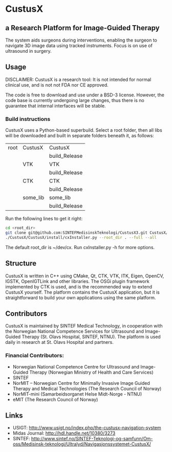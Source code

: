 CustusX
========
## a Research Platform for Image-Guided Therapy

The system aids surgeons during interventions, enabling the surgeon to navigate 3D image data using tracked instruments. Focus is on use of ultrasound in surgery.

## Usage

DISCLAIMER: CustusX is a research tool: It is not intended for normal clinical use, and is not not FDA nor CE approved.

The code is free to download and use under a BSD-3 license. However, the code base is currently undergoing large changes, thus there is no guarantee that internal interfaces will be stable.

### Build instructions

CustusX uses a Python-based superbuild. Select a root folder, then all libs will be downloaded and built in separate folders beneath it, as follows:

|        |          |                |
| ------ | ----     | -------------- |
| root   | CustusX  | CustusX        |
|        |          | build_Release  |
|        | VTK      | VTK            |
|        |          | build_Release  |
|        | CTK      | CTK            |
|        |          | build_Release  |
|        | some_lib | some_lib       |
|        |          | build_Release  |

Run the following lines to get it right:
```bash
cd <root_dir>
git clone git@github.com:SINTEFMedisinskTeknologi/CustusX3.git CustusX/CustusX
./CustusX/CustusX/install/cxInstaller.py --root_dir . --full --all
```
The default root_dir is ~/dev/cx. Run cxInstaller.py -h for more options.

## Structure

CustusX is written in C++ using CMake, Qt, CTK, VTK, ITK, Eigen, OpenCV, IGSTK, OpenIGTLink and other libraries. The OSGi plugin framework implemented by CTK is used, and is the recommended way to extend CustusX yourself. The platform contains the CustusX application, but it is straightforward to build your own applications using the same platform.

## Contributors

CustusX is maintained by SINTEF Medical Technology, in cooperation with the Norwegian National Competence Services for Ultrasound and Image-Guided Therapy (St. Olavs Hospital, SINTEF, NTNU). The platform is used daily in research at St. Olavs Hospital and partners.

### Financial Contributors:

 - Norwegian National Competence Centre for Ultrasound and Image-Guided Therapy (Norwegian Ministry of Health and Care Services)
 - SINTEF
 - NorMIT – Norwegian Centre for Minimally Invasive Image Guided Therapy and Medical Technologies (The Research Council of Norway)
 - NorMIT-mini (Samarbeidsorganet Helse Midt-Norge - NTNU)
 - eMIT  (The Research Council of Norway)

## Links

- USIGT: http://www.usigt.no/index.php/the-custusx-navigation-system
- Midas Journal: http://hdl.handle.net/10380/3273
- SINTEF: http://www.sintef.no/SINTEF-Teknologi-og-samfunn/Om-oss/Medisinsk-teknologi/Ultralyd/Navigasjonssystemet-CustusX/

